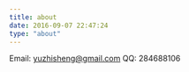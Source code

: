```yaml
---
title: about
date: 2016-09-07 22:47:24
type: "about"
---
```


Email: yuzhisheng@gmail.com
QQ:	284688106
